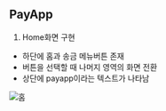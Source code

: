 PayApp
-

1. Home화면 구현
- 하단에 홈과 송금 메뉴버튼 존재
- 버튼을 선택할 때 나머지 영역의 화면 전환
- 상단에 payapp이라는 텍스트가 나타남

![홈](https://github.com/pointmina/Android/assets/68779817/178b1d42-846a-4ea5-893e-129ee8d99824)

